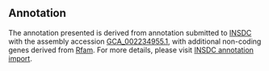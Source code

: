 

Annotation
----------

The annotation presented is derived from annotation submitted to
[INSDC](http://www.insdc.org) with the assembly accession
[GCA\_002234955.1](http://www.ebi.ac.uk/ena/data/view/GCA_002234955.1),
with additional non-coding genes derived from
[Rfam](http://rfam.xfam.org/). For more details, please visit [INSDC
annotation
import](http://ensemblgenomes.org/info/data/insdc_annotation).
